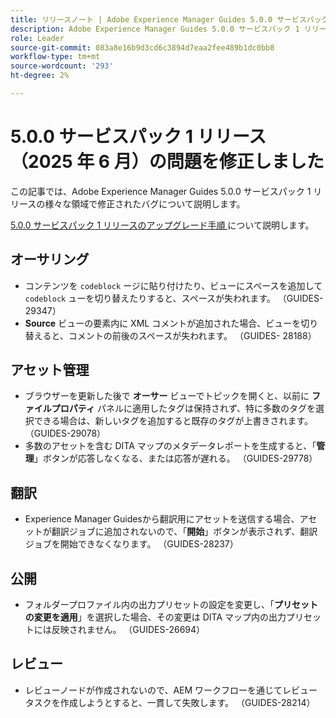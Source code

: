 ```yaml
---
title: リリースノート | Adobe Experience Manager Guides 5.0.0 サービスパック 1 リリースの問題を修正しました
description: Adobe Experience Manager Guides 5.0.0 サービスパック 1 リリースのバグ修正について説明します
role: Leader
source-git-commit: 083a8e16b9d3cd6c3894d7eaa2fee489b1dc0bb8
workflow-type: tm+mt
source-wordcount: '293'
ht-degree: 2%

---
```



# 5.0.0 サービスパック 1 リリース（2025 年 6 月）の問題を修正しました


この記事では、Adobe Experience Manager Guides 5.0.0 サービスパック 1 リリースの様々な領域で修正されたバグについて説明します。

[5.0.0 サービスパック 1 リリースのアップグレード手順 ](upgrade-instructions-5-0-0-sp1.md) について説明します。

## オーサリング

- コンテンツを `codeblock` ージに貼り付けたり、ビューにスペースを追加して `codeblock` ューを切り替えたりすると、スペースが失われます。 （GUIDES-29347）
- **Source** ビューの要素内に XML コメントが追加された場合、ビューを切り替えると、コメントの前後のスペースが失われます。 （GUIDES- 28188）

## アセット管理

- ブラウザーを更新した後で **オーサー** ビューでトピックを開くと、以前に **ファイルプロパティ** パネルに適用したタグは保持されず、特に多数のタグを選択できる場合は、新しいタグを追加すると既存のタグが上書きされます。 （GUIDES-29078）
- 多数のアセットを含む DITA マップのメタデータレポートを生成すると、「**管理**」ボタンが応答しなくなる、または応答が遅れる。 （GUIDES-29778）

## 翻訳

- Experience Manager Guidesから翻訳用にアセットを送信する場合、アセットが翻訳ジョブに追加されないので、「**開始**」ボタンが表示されず、翻訳ジョブを開始できなくなります。 （GUIDES-28237）

## 公開

- フォルダープロファイル内の出力プリセットの設定を変更し、「**プリセットの変更を適用**」を選択した場合、その変更は DITA マップ内の出力プリセットには反映されません。 （GUIDES-26694）

## レビュー

- レビューノードが作成されないので、AEM ワークフローを通じてレビュータスクを作成しようとすると、一貫して失敗します。 （GUIDES-28214）
